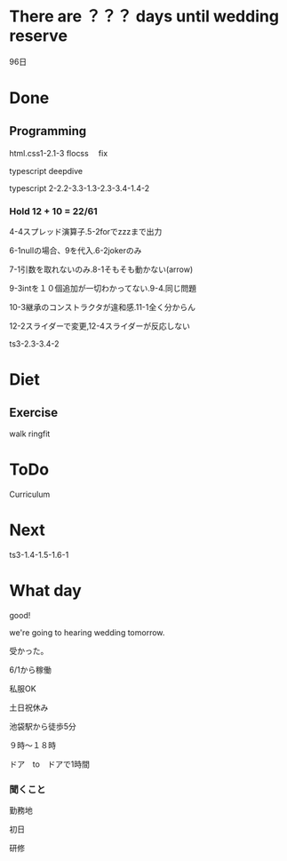 # There are ？？？ days until wedding reserve

96日

# Done

## Programming

html.css1-2.1-3 flocss　 fix

typescript deepdive

typescript 2-2.2-3.3-1.3-2.3-3.4-1.4-2

### Hold 12 + 10 = 22/61

4-4スプレッド演算子.5-2forでzzzまで出力

6-1nullの場合、9を代入.6-2jokerのみ

7-1引数を取れないのみ.8-1そもそも動かない(arrow)

9-3intを１０個追加が一切わかってない.9-4.同じ問題

10-3継承のコンストラクタが違和感.11-1全く分からん

12-2スライダーで変更,12-4スライダーが反応しない

ts3-2.3-3.4-2

# Diet

## Exercise 

walk ringfit

# ToDo

Curriculum

# Next

ts3-1.4-1.5-1.6-1

# What day

good!

we're going to hearing wedding tomorrow.

受かった。

6/1から稼働

私服OK

土日祝休み

池袋駅から徒歩5分

９時〜１８時

ドア　to　ドアで1時間

### 聞くこと

勤務地

初日

研修

